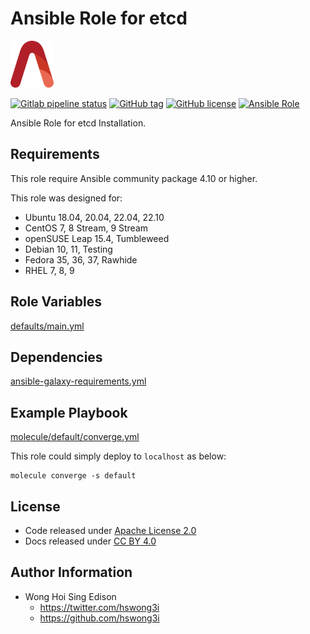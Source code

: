 # Ansible Role for etcd

<a href="https://alvistack.com" title="AlviStack" target="_blank"><img src="/alvistack.svg" height="75" alt="AlviStack"></a>

[![Gitlab pipeline status](https://img.shields.io/gitlab/pipeline/alvistack/ansible-role-etcd/master)](https://gitlab.com/alvistack/ansible-role-etcd/-/pipelines)
[![GitHub tag](https://img.shields.io/github/tag/alvistack/ansible-role-etcd.svg)](https://github.com/alvistack/ansible-role-etcd/tags)
[![GitHub license](https://img.shields.io/github/license/alvistack/ansible-role-etcd.svg)](https://github.com/alvistack/ansible-role-etcd/blob/master/LICENSE)
[![Ansible Role](https://img.shields.io/badge/galaxy-alvistack.etcd-blue.svg)](https://galaxy.ansible.com/alvistack/etcd)

Ansible Role for etcd Installation.

## Requirements

This role require Ansible community package 4.10 or higher.

This role was designed for:

-   Ubuntu 18.04, 20.04, 22.04, 22.10
-   CentOS 7, 8 Stream, 9 Stream
-   openSUSE Leap 15.4, Tumbleweed
-   Debian 10, 11, Testing
-   Fedora 35, 36, 37, Rawhide
-   RHEL 7, 8, 9

## Role Variables

[defaults/main.yml](defaults/main.yml)

## Dependencies

[ansible-galaxy-requirements.yml](ansible-galaxy-requirements.yml)

## Example Playbook

[molecule/default/converge.yml](molecule/default/converge.yml)

This role could simply deploy to `localhost` as below:

    molecule converge -s default

## License

-   Code released under [Apache License 2.0](LICENSE)
-   Docs released under [CC BY 4.0](http://creativecommons.org/licenses/by/4.0/)

## Author Information

-   Wong Hoi Sing Edison
    -   <https://twitter.com/hswong3i>
    -   <https://github.com/hswong3i>
